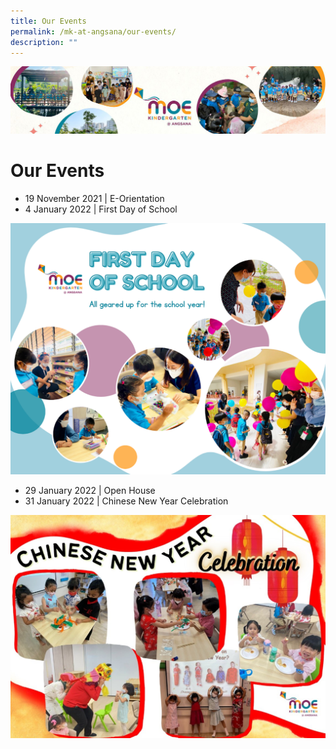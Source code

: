 ```yaml
---
title: Our Events
permalink: /mk-at-angsana/our-events/
description: ""
---
```

![](/images/MK-Angsana.jpg)

Our Events
==========


*   19 November 2021 | E-Orientation
*   4 January 2022 | First Day of School

![](/images/First%20Day%20of%20School.png)

*   29 January 2022 | Open House
*   31 January 2022 | Chinese New Year Celebration

![](/images/Chinese%20New%20Year%20Celebration.jpg)